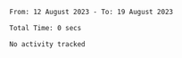 <!--START_SECTION:waka-->

```txt
From: 12 August 2023 - To: 19 August 2023

Total Time: 0 secs

No activity tracked
```

<!--END_SECTION:waka-->
